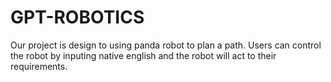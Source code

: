 # GPT-ROBOTICS
Our project is design to using panda robot to plan a path. Users can control the robot by inputing native english and the robot will act to their requirements.
